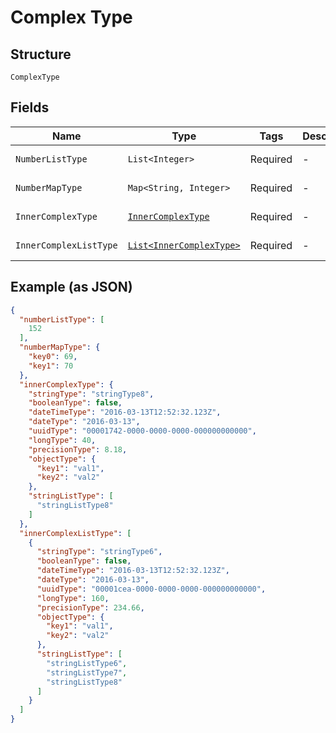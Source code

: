 
# Complex Type

## Structure

`ComplexType`

## Fields

| Name | Type | Tags | Description | Getter | Setter |
|  --- | --- | --- | --- | --- | --- |
| `NumberListType` | `List<Integer>` | Required | - | List<Integer> getNumberListType() | setNumberListType(List<Integer> numberListType) |
| `NumberMapType` | `Map<String, Integer>` | Required | - | Map<String, Integer> getNumberMapType() | setNumberMapType(Map<String, Integer> numberMapType) |
| `InnerComplexType` | [`InnerComplexType`](../../doc/models/inner-complex-type.md) | Required | - | InnerComplexType getInnerComplexType() | setInnerComplexType(InnerComplexType innerComplexType) |
| `InnerComplexListType` | [`List<InnerComplexType>`](../../doc/models/inner-complex-type.md) | Required | - | List<InnerComplexType> getInnerComplexListType() | setInnerComplexListType(List<InnerComplexType> innerComplexListType) |

## Example (as JSON)

```json
{
  "numberListType": [
    152
  ],
  "numberMapType": {
    "key0": 69,
    "key1": 70
  },
  "innerComplexType": {
    "stringType": "stringType8",
    "booleanType": false,
    "dateTimeType": "2016-03-13T12:52:32.123Z",
    "dateType": "2016-03-13",
    "uuidType": "00001742-0000-0000-0000-000000000000",
    "longType": 40,
    "precisionType": 8.18,
    "objectType": {
      "key1": "val1",
      "key2": "val2"
    },
    "stringListType": [
      "stringListType8"
    ]
  },
  "innerComplexListType": [
    {
      "stringType": "stringType6",
      "booleanType": false,
      "dateTimeType": "2016-03-13T12:52:32.123Z",
      "dateType": "2016-03-13",
      "uuidType": "00001cea-0000-0000-0000-000000000000",
      "longType": 160,
      "precisionType": 234.66,
      "objectType": {
        "key1": "val1",
        "key2": "val2"
      },
      "stringListType": [
        "stringListType6",
        "stringListType7",
        "stringListType8"
      ]
    }
  ]
}
```

